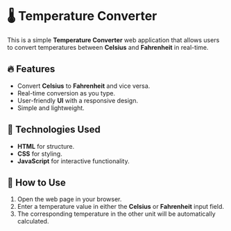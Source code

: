# 🌡️ Temperature Converter

This is a simple **Temperature Converter** web application that allows users to convert temperatures between **Celsius** and **Fahrenheit** in real-time.

## 🔥 Features
- Convert **Celsius** to **Fahrenheit** and vice versa.
- Real-time conversion as you type.
- User-friendly **UI** with a responsive design.
- Simple and lightweight.

## 📌 Technologies Used
- **HTML** for structure.
- **CSS** for styling.
- **JavaScript** for interactive functionality.

## 🎯 How to Use
1. Open the web page in your browser.
2. Enter a temperature value in either the **Celsius** or **Fahrenheit** input field.
3. The corresponding temperature in the other unit will be automatically calculated.



